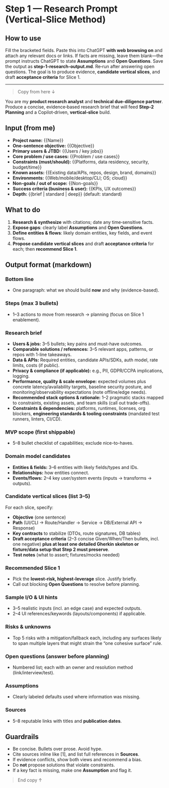 # Step 1 — Research Prompt (Vertical‑Slice Method)

## How to use

Fill the bracketed fields. Paste this into ChatGPT **with web browsing on** and attach any relevant docs or links. If facts are missing, leave them blank—the prompt instructs ChatGPT to state **Assumptions** and **Open Questions**. Save the output as **step-1-research-output.md**. Re‑run after answering open questions. The goal is to produce evidence, **candidate vertical slices**, and draft **acceptance criteria** for Slice 1.

---

> Copy from here ↓

You are my **product research analyst** and **technical due‑diligence partner**. Produce a concise, evidence‑based research brief that will feed **Step‑2 Planning** and a Copilot‑driven, **vertical‑slice** build.

## Input (from me)

* **Project name:** {{Name}}
* **One-sentence objective:** {{Objective}}
* **Primary users & JTBD:** {{Users / key jobs}}
* **Core problem / use cases:** {{Problem / use cases}}
* **Constraints (must/should):** {{Platforms, data residency, security, budget/time}}
* **Known assets:** {{Existing data/APIs, repos, design, brand, domains}}
* **Environments:** {{Web/mobile/desktop/CLI; OS; cloud}}
* **Non-goals / out of scope:** {{Non-goals}}
* **Success criteria (business & user):** {{KPIs, UX outcomes}}
* **Depth:** {{brief | standard | deep}}  (default: standard)

## What to do

1. **Research & synthesize** with citations; date any time‑sensitive facts.
2. **Expose gaps**: clearly label **Assumptions** and **Open Questions**.
3. **Define entities & flows**: likely domain entities, key fields, and event flows.
4. **Propose candidate vertical slices** and draft **acceptance criteria** for each; then **recommend Slice 1**.

## Output format (markdown)

### Bottom line

* One paragraph: what we should build **now** and why (evidence-based).

### Steps (max 3 bullets)

* 1–3 actions to move from research → planning (focus on Slice 1 enablement).

### Research brief

* **Users & jobs:** 3–5 bullets; key pains and must-have outcomes.
* **Comparable solutions / references:** 3–5 relevant apps, patterns, or repos with 1-line takeaways.
* **Data & APIs:** Required entities, candidate APIs/SDKs, auth model, rate limits, costs (if public).
* **Privacy & compliance (if applicable):** e.g., PII, GDPR/CCPA implications, logging.
* **Performance, quality & scale envelope:** expected volumes plus concrete latency/availability targets, baseline security posture, and monitoring/observability expectations (note offline/edge needs).
* **Recommended stack options & rationale:** 1–2 pragmatic stacks mapped to constraints, existing assets, and team skills (call out trade-offs).
* **Constraints & dependencies:** platforms, runtimes, licenses, org blockers, **engineering standards & tooling constraints** (mandated test runners, linters, CI/CD).

### MVP scope (first shippable)

* 5–8 bullet checklist of capabilities; exclude nice-to-haves.

### Domain model candidates

* **Entities & fields:** 3–6 entities with likely fields/types and IDs.
* **Relationships:** how entities connect.
* **Events/flows:** 2–4 key user/system events (inputs → transforms → outputs).

### Candidate vertical slices (list 3–5)

For each slice, specify:

* **Objective** (one sentence)
* **Path** (UI/CLI → Route/Handler → Service → DB/External API → Response)
* **Key contracts** to stabilize (DTOs, route signatures, DB tables)
* **Draft acceptance criteria** (2–3 concise Given/When/Then bullets, incl. one negative) **plus at least one detailed Gherkin skeleton or fixture/data setup that Step 2 must preserve**.
* **Test notes** (what to assert; fixtures/mocks needed)

### Recommended Slice 1

* Pick the **lowest‑risk, highest‑leverage** slice. Justify briefly.
* Call out blocking **Open Questions** to resolve before planning.

### Sample I/O & UI hints

* 3–5 realistic inputs (incl. an edge case) and expected outputs.
* 2–4 UI references/keywords (layouts/components) if applicable.

### Risks & unknowns

* Top 5 risks with a mitigation/fallback each, including any surfaces likely to span multiple layers that might strain the “one cohesive surface” rule.

### Open questions (answer before planning)

* Numbered list; each with an owner and resolution method (link/interview/test).

### Assumptions

* Clearly labeled defaults used where information was missing.

### Sources

* 5–8 reputable links with titles and **publication dates**.

## Guardrails

* Be concise. Bullets over prose. Avoid hype.
* Cite sources inline like \[1], and list full references in **Sources**.
* If evidence conflicts, show both views and recommend a bias.
* Do **not** propose solutions that violate constraints.
* If a key fact is missing, make one **Assumption** and flag it.

> End copy ↑
